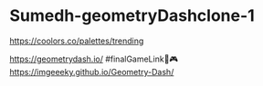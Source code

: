 # Sumedh-geometryDashclone-1

https://coolors.co/palettes/trending

https://geometrydash.io/
#finalGameLink🧱🎮
 https://imgeeeky.github.io/Geometry-Dash/
